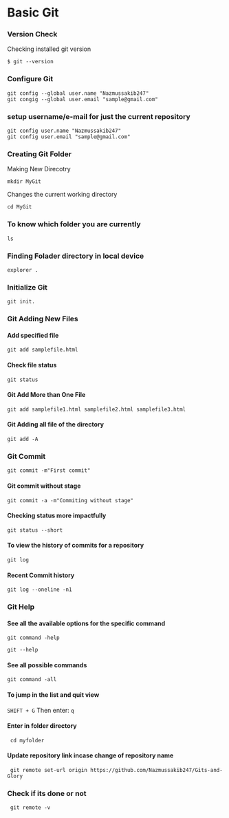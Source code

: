 # Basic Git
### Version Check
Checking installed git version
```
$ git --version
```
### Configure Git
```
git config --global user.name "Nazmussakib247"
git congig --global user.email "sample@gmail.com"
```
### setup username/e-mail for just the current repository
```
git config user.name "Nazmussakib247"
git config user.email "sample@gmail.com"
```
### Creating Git Folder
Making New Direcotry
```
mkdir MyGit
```
Changes the current working directory
```
cd MyGit
```
### To know which folder you are currently
```
ls
```

### Finding Folader directory in local device
```
explorer .
```

### Initialize Git
```
git init.
```
### Git Adding New Files
#### Add specified file
```
git add samplefile.html
```
#### Check file status
```
git status
```
#### Git Add More than One File
```
git add samplefile1.html samplefile2.html samplefile3.html
```
#### Git Adding all file of the directory
```
git add -A
```
### Git Commit
```
git commit -m"First commit"
```
#### Git commit without stage
```
git commit -a -m"Commiting without stage"
```
#### Checking status more impactfully
```
git status --short
```
#### To view the history of commits for a repository
```
git log
```
#### Recent Commit history
```
git log --oneline -n1
```
### Git Help
#### See all the available options for the specific command
```
git command -help
```
```
git --help
```
#### See all possible commands
```
git command -all
```
#### To jump in the list and quit view
``` SHIFT + G ```
Then enter:
```q```
#### Enter in folder directory
``` cd myfolder```
#### Update repository link incase change of repository name
``` git remote set-url origin https://github.com/Nazmussakib247/Gits-and-Glory```
### Check if its done or not
``` git remote -v```